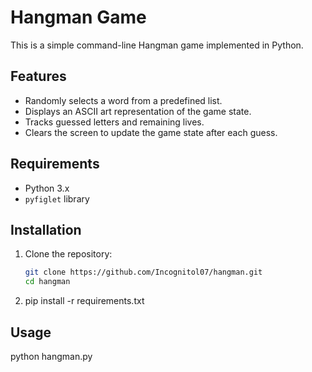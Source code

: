 # Hangman Game

This is a simple command-line Hangman game implemented in Python.

## Features

- Randomly selects a word from a predefined list.
- Displays an ASCII art representation of the game state.
- Tracks guessed letters and remaining lives.
- Clears the screen to update the game state after each guess.

## Requirements

- Python 3.x
- `pyfiglet` library

## Installation

1. Clone the repository:

   ```sh
   git clone https://github.com/Incognitol07/hangman.git
   cd hangman
2. pip install -r requirements.txt

## Usage

python hangman.py
